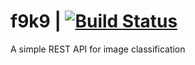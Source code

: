 f9k9 | [![Build Status](https://travis-ci.org/f9e/f9k9.svg?branch=master)](https://travis-ci.org/f9e/f9k9)
====

A simple REST API for image classification

